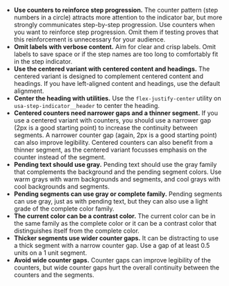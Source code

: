 - **Use counters to reinforce step progression.** The counter pattern (step numbers in a circle) attracts more attention to the indicator bar, but more strongly communicates step-by-step progression. Use counters when you want to reinforce step progression. Omit them if testing proves that this reinforcement is unnecessary for your audience.
- **Omit labels with verbose content.** Aim for clear and crisp labels. Omit labels to save space or if the step names are too long to comfortably fit in the step indicator.
- **Use the centered variant with centered content and headings.** The centered variant is designed to complement centered content and headings. If you have left-aligned content and headings, use the default alignment.
- **Center the heading with utilities.** Use the `flex-justify-center` utility on `usa-step-indicator__header` to center the heading.
- **Centered counters need narrower gaps and a thinner segment.** If you use a centered variant with counters, you should use a narrower gap (2px is a good starting point) to increase the continuity between segments. A narrower counter gap (again, 2px is a good starting point) can also improve legibility. Centered counters can also benefit from a thinner segment, as the centered variant focusses emphasis on the counter instead of the segment.
- **Pending text should use gray.** Pending text should use the gray family that complements the background and the pending segment colors. Use warm grays with warm backgrounds and segments, and cool grays with cool backgrounds and segments.
- **Pending segments can use gray or complete family.** Pending segments can use gray, just as with pending text, but they can also use a light grade of the complete color family.
- **The current color can be a contrast color.** The current color can be in the same family as the complete color or it can be a contrast color that distinguishes itself from the complete color.
- **Thicker segments use wider counter gaps.** It can be distracting to use a thick segment with a narrow counter gap. Use a gap of at least 0.5 units on a 1 unit segment.
- **Avoid wide counter gaps.** Counter gaps can improve legibility of the counters, but wide counter gaps hurt the overall continuity between the counters and the segments.